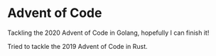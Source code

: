 # Advent of Code

Tackling the 2020 Advent of Code in Golang, hopefully I can finish it!

Tried to tackle the 2019 Advent of Code in Rust.

